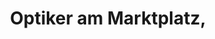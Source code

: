 ---
title: "Optiker am Marktplatz,"
url: /neufahrn-bei-freising/optiker-am-marktplatz/
shop: Optiker
---